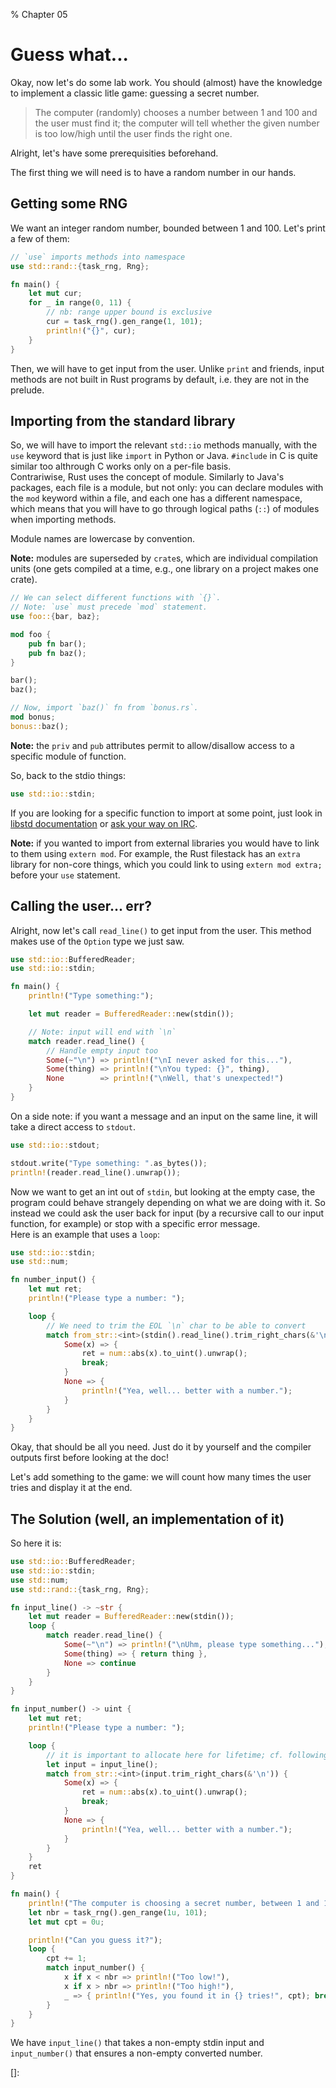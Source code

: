 % Chapter 05

Guess what...
=============

Okay, now let's do some lab work. You should (almost) have the knowledge to
implement a classic litle game: guessing a secret number.

> The computer (randomly) chooses a number between 1 and 100 and the user must
> find it; the computer will tell whether the given number is too low/high until
> the user finds the right one.

Alright, let's have some prerequisities beforehand.

The first thing we will need is to have a random number in our hands.

Getting some RNG
----------------

We want an integer random number, bounded between 1 and 100. Let's print a few
of them:

~~~~rust
// `use` imports methods into namespace
use std::rand::{task_rng, Rng};

fn main() {
    let mut cur;
    for _ in range(0, 11) {
        // nb: range upper bound is exclusive
        cur = task_rng().gen_range(1, 101);
        println!("{}", cur);
    }
}
~~~~

Then, we will have to get input from the user. Unlike `print` and friends, input
methods are not built in Rust programs by default, i.e. they are not in the
prelude.

Importing from the standard library
-----------------------------------

So, we will have to import the relevant `std::io` methods manually, with the
`use` keyword that is just like `import` in Python or Java. `#include` in C is
quite similar too althrough C works only on a per-file basis.  
Contrariwise, Rust uses the concept of module. Similarly to Java's packages,
each file is a module, but not only: you can declare modules with the `mod`
keyword within a file, and each one has a different namespace, which means that
you will have to go through logical paths (`::`) of modules when importing
methods.

Module names are lowercase by convention.

**Note:** modules are superseded by `crate`s, which are individual compilation
units (one gets compiled at a time, e.g., one library on a project makes one
crate).

~~~~rust
// We can select different functions with `{}`.
// Note: `use` must precede `mod` statement.
use foo::{bar, baz};

mod foo {
    pub fn bar();
    pub fn baz();
}

bar();
baz();

// Now, import `baz()` fn from `bonus.rs`.
mod bonus;
bonus::baz();
~~~~

**Note:** the `priv` and `pub` attributes permit to allow/disallow access to a
specific module of function.

So, back to the stdio things:

~~~~rust
use std::io::stdin;
~~~~

If you are looking for a specific function to import at some point, just look in
[libstd documentation] or [ask your way on IRC][IRC].

**Note:** if you wanted to import from external libraries you would have to link
to them using `extern mod`. For example, the Rust filestack has an `extra`
library for non-core things, which you could link to using `extern mod extra;`
before your `use` statement.

Calling the user... err?
------------------------

Alright, now let's call `read_line()` to get input from the user. This method
makes use of the `Option` type we just saw.

~~~~rust
use std::io::BufferedReader;
use std::io::stdin;

fn main() {
    println!("Type something:");

    let mut reader = BufferedReader::new(stdin());

    // Note: input will end with `\n`
    match reader.read_line() {
        // Handle empty input too
        Some(~"\n") => println!("\nI never asked for this..."),
        Some(thing) => println!("\nYou typed: {}", thing),
        None        => println!("\nWell, that's unexpected!")
    }
}
~~~~

On a side note: if you want a message and an input on the same line, it will
take a direct access to `stdout`.

~~~~rust
use std::io::stdout;

stdout.write("Type something: ".as_bytes());
println!(reader.read_line().unwrap());
~~~~

Now we want to get an int out of `stdin`, but looking at the empty case, the
program could behave strangely depending on what we are doing with it. So
instead we could ask the user back for input (by a recursive call to our input
function, for example) or stop with a specific error message.  
Here is an example that uses a `loop`:

~~~~rust
use std::io::stdin;
use std::num;

fn number_input() {
    let mut ret;
    println!("Please type a number: ");

    loop {
        // We need to trim the EOL `\n` char to be able to convert
        match from_str::<int>(stdin().read_line().trim_right_chars(&'\n')) {
            Some(x) => {
                ret = num::abs(x).to_uint().unwrap();
                break;
            }
            None => {
                println!("Yea, well... better with a number.");
            }
        }
    }
}
~~~~

Okay, that should be all you need. Just do it by yourself and the compiler
outputs first before looking at the doc!

Let's add something to the game: we will count how many times the user tries and
display it at the end.

The Solution (well, an implementation of it)
--------------------------------------------

So here it is:

~~~~rust
use std::io::BufferedReader;
use std::io::stdin;
use std::num;
use std::rand::{task_rng, Rng};

fn input_line() -> ~str {
    let mut reader = BufferedReader::new(stdin());
    loop {
        match reader.read_line() {
            Some(~"\n") => println!("\nUhm, please type something..."),
            Some(thing) => { return thing },
            None => continue
        }
    }
}

fn input_number() -> uint {
    let mut ret;
    println!("Please type a number: ");

    loop {
        // it is important to allocate here for lifetime; cf. following chapter!
        let input = input_line();
        match from_str::<int>(input.trim_right_chars(&'\n')) {
            Some(x) => {
                ret = num::abs(x).to_uint().unwrap();
                break;
            }
            None => {
                println!("Yea, well... better with a number.");
            }
        }
    }
    ret
}

fn main() {
    println!("The computer is choosing a secret number, between 1 and 100...");
    let nbr = task_rng().gen_range(1u, 101);
    let mut cpt = 0u;

    println!("Can you guess it?");
    loop {
        cpt += 1;
        match input_number() {
            x if x < nbr => println!("Too low!"),
            x if x > nbr => println!("Too high!"),
            _ => { println!("Yes, you found it in {} tries!", cpt); break; }
        }
    }
}
~~~~

We have `input_line()` that takes a non-empty stdin input and `input_number()`
that ensures a non-empty converted number.

[libstd documentation]: http://static.rust-lang.org/doc/master/std/index.html
[IRC]: http://client01.chat.mibbit.com/?server=irc.mozilla.org&channel=%23rust
[]:
